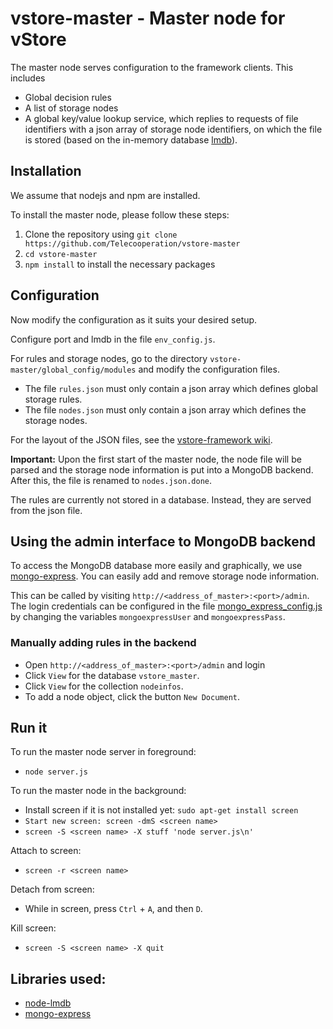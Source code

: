 # vstore-master - Master node for vStore

The master node serves configuration to the framework clients. This includes
* Global decision rules
* A list of storage nodes
* A global key/value lookup service, which replies to requests of file identifiers with a json array of storage node identifiers, on which the file is stored (based on the in-memory database [lmdb](https://symas.com/lmdb/)).

## Installation

We assume that nodejs and npm are installed.

To install the master node, please follow these steps:

1. Clone the repository using `git clone https://github.com/Telecooperation/vstore-master`
2. ``cd vstore-master``
3. ``npm install`` to install the necessary packages

## Configuration

Now modify the configuration as it suits your desired setup.

Configure port and lmdb in the file `env_config.js`.

For rules and storage nodes, go to the directory `vstore-master/global_config/modules` and modify the configuration files.
* The file `rules.json` must only contain a json array which defines global storage rules.
* The file `nodes.json` must only contain a json array which defines the storage nodes.

For the layout of the JSON files, see the [vstore-framework wiki](https://github.com/Telecooperation/vstore-framework/wiki/Configuration).

__Important:__ Upon the first start of the master node, the node file will be parsed and the storage node information is put into a MongoDB backend. After this, the file is renamed to `nodes.json.done`.

The rules are currently not stored in a database. Instead, they are served from the json file.

## Using the admin interface to MongoDB backend
To access the MongoDB database more easily and graphically, we use [mongo-express](https://github.com/mongo-express/mongo-express). You can easily add and remove storage node information.

This can be called by visiting `http://<address_of_master>:<port>/admin`. The login credentials can be configured in the file [mongo_express_config.js](https://github.com/Telecooperation/vstore-master/blob/master/mongo_express_config.js) by changing the variables `mongoexpressUser` and `mongoexpressPass`.

### Manually adding rules in the backend
- Open `http://<address_of_master>:<port>/admin` and login
- Click `View` for the database `vstore_master`.
- Click `View` for the collection `nodeinfos`.
- To add a node object, click the button `New Document`.

## Run it

To run the master node server in foreground:
- ``node server.js``

To run the master node in the background:
- Install screen if it is not installed yet: ``sudo apt-get install screen``
- ``Start new screen: screen -dmS <screen name>``
- ``screen -S <screen name> -X stuff 'node server.js\n'``

Attach to screen:
- ``screen -r <screen name>``

Detach from screen:
- While in screen, press ``Ctrl`` + ``A``, and then ``D``.

Kill screen:
- ``screen -S <screen name> -X quit``


## Libraries used:
- [node-lmdb](https://github.com/Venemo/node-lmdb)
- [mongo-express](https://github.com/mongo-express/mongo-express)


